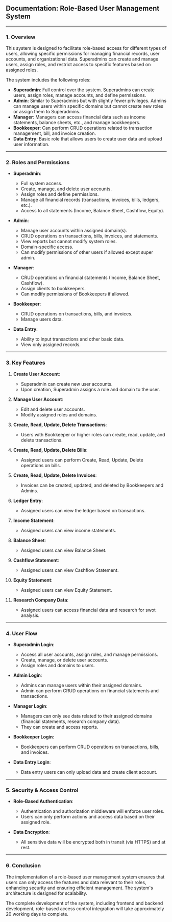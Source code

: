 ## Documentation: Role-Based User Management System


---

### 1. **Overview**

This system is designed to facilitate role-based access for different types of users, allowing specific permissions for managing financial records, user accounts, and organizational data. Superadmins can create and manage users, assign roles, and restrict access to specific features based on assigned roles.

The system includes the following roles:

- **Superadmin**: Full control over the system. Superadmins can create users, assign roles, manage accounts, and define permissions.
- **Admin**: Similar to Superadmins but with slightly fewer privileges. Admins can manage users within specific domains but cannot create new roles or assign them to Superadmins.
- **Manager**: Managers can access financial data such as income statements, balance sheets, etc., and manage bookkeepers.
- **Bookkeeper**: Can perform CRUD operations related to transaction management, bill, and invoice creation.
- **Data Entry**: Basic role that allows users to create user data and upload user information.

---

### 2. **Roles and Permissions**

- **Superadmin**:
  - Full system access.
  - Create, manage, and delete user accounts.
  - Assign roles and define permissions.
  - Manage all financial records (transactions, invoices, bills, ledgers, etc.).
  - Access to all statements (Income, Balance Sheet, Cashflow, Equity).

- **Admin**:
  - Manage user accounts within assigned domain(s).
  - CRUD operations on transactions, bills, invoices, and statements.
  - View reports but cannot modify system roles.
  - Domain-specific access.
  - Can modify permissions of other users if allowed except super admin.

- **Manager**:
  - CRUD operations on financial statements (Income, Balance Sheet, Cashflow).
  - Assign clients to bookkeepers.
  - Can modify permissions of Bookkeepers if allowed.

- **Bookkeeper**:
  - CRUD operations on transactions, bills, and invoices.
  - Manage users data.
  
- **Data Entry**:
  - Ability to input transactions and other basic data.
  - View only assigned records.

---

### 3. **Key Features**

1. **Create User Account**:
   - Superadmin can create new user accounts.
   - Upon creation, Superadmin assigns a role and domain to the user.
   
2. **Manage User Account**:
   - Edit and delete user accounts.
   - Modify assigned roles and domains.
   
3. **Create, Read, Update, Delete Transactions**:
   - Users with Bookkeeper or higher roles can create, read, update, and delete transactions.
   
4. **Create, Read, Update, Delete Bills**:
   - Assigned users can perform Create, Read, Update, Delete operations on bills.
   
5. **Create, Read, Update, Delete Invoices**:
   - Invoices can be created, updated, and deleted by Bookkeepers and Admins.
   
6. **Ledger Entry**:
   - Assigned users can view the ledger based on transactions.
   
7. **Income Statement**:
   - Assigned users can view income statements.
   
8. **Balance Sheet**:
   - Assigned users can view Balance Sheet.
   
9. **Cashflow Statement**:
   - Assigned users can view Cashflow Statement.
   
10. **Equity Statement**:
    - Assigned users can view Equity Statement.
    
11. **Research Company Data**:
    - Assigned users can access financial data and research for swot analysis.

---

### 4. **User Flow**

- **Superadmin Login**:
   - Access all user accounts, assign roles, and manage permissions.
   - Create, manage, or delete user accounts.
   - Assign roles and domains to users.

- **Admin Login**:
   - Admins can manage users within their assigned domains.
   - Admin can perform CRUD operations on financial statements and transactions.
   
- **Manager Login**:
   - Managers can only see data related to their assigned domains (financial statements, research company data).
   - They can create and access reports.

- **Bookkeeper Login**:
   - Bookkeepers can perform CRUD operations on transactions, bills, and invoices.
   
- **Data Entry Login**:
   - Data entry users can only upload data and create client account.



---

### 5. **Security & Access Control**

- **Role-Based Authentication**:
   - Authentication and authorization middleware will enforce user roles.
   - Users can only perform actions and access data based on their assigned role.

- **Data Encryption**:
   - All sensitive data will be encrypted both in transit (via HTTPS) and at rest.




---

### 6. **Conclusion**

The implementation of a role-based user management system ensures that users can only access the features and data relevant to their roles, enhancing security and ensuring efficient management. The system's architecture is designed for scalability.


The complete development of the system, including frontend and backend development, role-based access control integration will take approximately 20 working days to complete.
